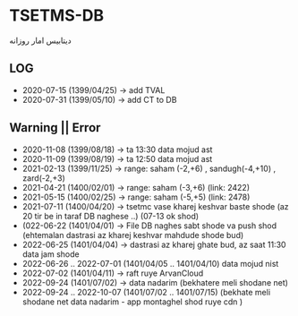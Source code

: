 # TSETMS-DB

دیتابیس امار روزانه

## LOG
* 2020-07-15 (1399/04/25) -> add TVAL
* 2020-07-31 (1399/05/10) -> add CT to DB

## Warning || Error
* 2020-11-08 (1399/08/18) -> ta 13:30 data mojud ast
* 2020-11-09 (1399/08/19) -> ta 12:50 data mojud ast
* 2021-02-13 (1399/11/25) -> range: saham (-2,+6) , sandugh(-4,+10) , zard(-2,+3)
* 2021-04-21 (1400/02/01) -> range: saham (-3,+6) (link: 2422)
* 2021-05-15 (1400/02/25) -> range: saham (-5,+5) (link: 2478)
* 2021-07-11 (1400/04/20) -> tsetmc vase kharej keshvar baste shode (az 20 tir be in taraf DB naghese ..) (07-13 ok shod)
* (022-06-22 (1401/04/01) -> File DB naghes sabt shode va push shod (ehtemalan dastrasi az kharej keshvar mahdude shode bud)
* 2022-06-25 (1401/04/04) -> dastrasi az kharej ghate bud, az saat 11:30 data jam shode
* 2022-06-26 .. 2022-07-01 (1401/04/05 .. 1401/04/10) data mojud nist 
* 2022-07-02 (1401/04/11) -> raft ruye ArvanCloud
* 2022-09-24 (1401/07/02) -> data nadarim (bekhatere meli shodane net)
* 2022-09-24 .. 2022-10-07 (1401/07/02 .. 1401/07/15) (bekhate meli shodane net data nadarim - app montaghel shod ruye cdn )
